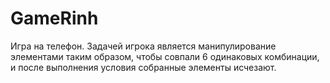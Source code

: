# GameRinh
Игра на телефон. Задачей игрока является манипулирование элементами таким образом, чтобы совпали 6 одинаковых комбинации, и после выполнения условия собранные элементы исчезают.
